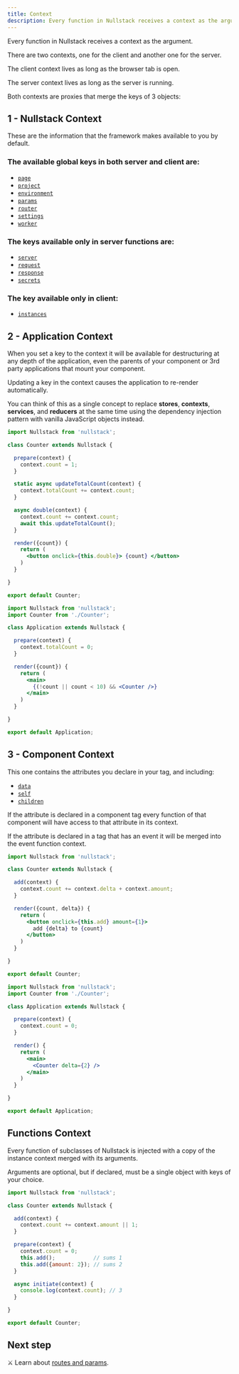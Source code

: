 ```yaml
---
title: Context
description: Every function in Nullstack receives a context as the argument.
---
```


Every function in Nullstack receives a context as the argument.

There are two contexts, one for the client and another one for the server.

The client context lives as long as the browser tab is open.

The server context lives as long as the server is running.

Both contexts are proxies that merge the keys of 3 objects:

## 1 - Nullstack Context

These are the information that the framework makes available to you by default.

### The available global keys in both server and client are:

- [`page`](/context-page)
- [`project`](/context-project)
- [`environment`](/context-environment)
- [`params`](/routes-and-params#params)
- [`router`](/routes-and-params#router)
- [`settings`](/context-settings)
- [`worker`](/service-worker)

### The keys available only in server functions are:

- [`server`](/server-request-and-response)
- [`request`](/server-request-and-response#request-and-response)
- [`response`](/server-request-and-response#request-and-response)
- [`secrets`](/context-secrets)

### The key available only in client:

- [`instances`](/context-instances)

## 2 - Application Context

When you set a key to the context it will be available for destructuring at any depth of the application, even the parents of your component or 3rd party applications that mount your component.

Updating a key in the context causes the application to re-render automatically.

You can think of this as a single concept to replace **stores**, **contexts**, **services**, and **reducers** at the same time using the dependency injection pattern with vanilla JavaScript objects instead.

```jsx
import Nullstack from 'nullstack';

class Counter extends Nullstack {

  prepare(context) {
    context.count = 1;
  }

  static async updateTotalCount(context) {
    context.totalCount += context.count;
  }

  async double(context) {
    context.count += context.count;
    await this.updateTotalCount();
  }

  render({count}) {
    return (
      <button onclick={this.double}> {count} </button>
    )
  }

}

export default Counter;
```

```jsx
import Nullstack from 'nullstack';
import Counter from './Counter';

class Application extends Nullstack {

  prepare(context) {
    context.totalCount = 0;
  }

  render({count}) {
    return (
      <main>
        {(!count || count < 10) && <Counter />}
      </main>
    )
  }

}

export default Application;
```

## 3 - Component Context

This one contains the attributes you declare in your tag, and including:

- [`data`](/context-data)
- [`self`](/instance-self)
- [`children`](/jsx-elements#components-with-children)

If the attribute is declared in a component tag every function of that component will have access to that attribute in its context.

If the attribute is declared in a tag that has an event it will be merged into the event function context.

```jsx
import Nullstack from 'nullstack';

class Counter extends Nullstack {

  add(context) {
    context.count += context.delta + context.amount;
  }

  render({count, delta}) {
    return (
      <button onclick={this.add} amount={1}>
        add {delta} to {count}
      </button>
    )
  }

}

export default Counter;
```

```jsx
import Nullstack from 'nullstack';
import Counter from './Counter';

class Application extends Nullstack {

  prepare(context) {
    context.count = 0;
  }

  render() {
    return (
      <main>
        <Counter delta={2} />
      </main>
    )
  }

}

export default Application;
```

## Functions Context

Every function of subclasses of Nullstack is injected with a copy of the instance context merged with its arguments.

Arguments are optional, but if declared, must be a single object with keys of your choice.

```jsx
import Nullstack from 'nullstack';

class Counter extends Nullstack {

  add(context) {
    context.count += context.amount || 1;
  }

  prepare(context) {
    context.count = 0;
    this.add();            // sums 1
    this.add({amount: 2}); // sums 2
  }

  async initiate(context) {
    console.log(context.count); // 3
  }

}

export default Counter;
```

## Next step

⚔ Learn about [routes and params](/routes-and-params).